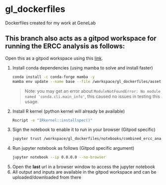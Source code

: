 # gl_dockerfiles
Dockerfiles created for my work at GeneLab

## This branch also acts as a gitpod workspace for running the ERCC analysis as follows:

Open this as a gitpod workspace using this [link](https://gitpod.io/#https://github.com/J-81/gl_dockerfiles/tree/gl_ercc_analysis_v2).

1. Install conda dependencies (using mamba to solve and install faster)
   ``` bash
   conda install -c conda-forge mamba -y
   mamba env update --name base --file /workspace/gl_dockerfiles/assets/conda.yaml
   ```
   > Note: you may get an error about `ModuleNotFoundError: No module named 'conda.cli.main_info'`, this caused no issues in testing this usage.
2. Install R kernel (python kernel will already be available)
   ``` bash
   Rscript -e "IRkernel::installspec()"
   ```
3. Sign the notebook to enable it to run in your browser (Gitpod specific)
    ``` bash
    jupyter trust /workspace/gl_dockerfiles/notebooks/combined_ercc_analysis.ipynb
    ```
4. Run jupyter notebook as follows (Gitpod specific argument)
    ``` bash
    jupyter notebook --ip 0.0.0.0 --no-browser
    ```
5. Open the **last** url in a browser window to access the jupyter notebook
6. All output and inputs are available in the gitpod workspace and can be uploaded/downloaded from there
